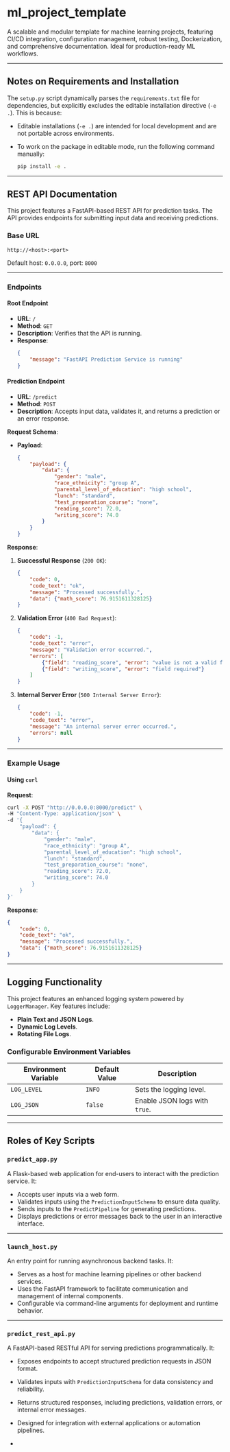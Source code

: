 # ml_project_template
A scalable and modular template for machine learning projects, featuring CI/CD integration, configuration management, robust testing, Dockerization, and comprehensive documentation. Ideal for production-ready ML workflows.

---

## Notes on Requirements and Installation

The `setup.py` script dynamically parses the `requirements.txt` file for dependencies, but explicitly excludes the editable installation directive (`-e .`). This is because:

- Editable installations (`-e .`) are intended for local development and are not portable across environments.
- To work on the package in editable mode, run the following command manually:

  ```bash
  pip install -e .
  ```

---

## REST API Documentation

This project features a FastAPI-based REST API for prediction tasks. The API provides endpoints for submitting input data and receiving predictions.

### Base URL

```plaintext
http://<host>:<port>
```

Default host: `0.0.0.0`, port: `8000`

---

### Endpoints

#### **Root Endpoint**
- **URL**: `/`
- **Method**: `GET`
- **Description**: Verifies that the API is running.
- **Response**:
  ```json
  {
      "message": "FastAPI Prediction Service is running"
  }
  ```

#### **Prediction Endpoint**
- **URL**: `/predict`
- **Method**: `POST`
- **Description**: Accepts input data, validates it, and returns a prediction or an error response.

**Request Schema**:
- **Payload**:
  ```json
  {
      "payload": {
          "data": {
              "gender": "male",
              "race_ethnicity": "group A",
              "parental_level_of_education": "high school",
              "lunch": "standard",
              "test_preparation_course": "none",
              "reading_score": 72.0,
              "writing_score": 74.0
          }
      }
  }
  ```

**Response**:

1. **Successful Response** (`200 OK`):
   ```json
   {
       "code": 0,
       "code_text": "ok",
       "message": "Processed successfully.",
       "data": {"math_score": 76.9151611328125}
   }
   ```

2. **Validation Error** (`400 Bad Request`):
   ```json
   {
       "code": -1,
       "code_text": "error",
       "message": "Validation error occurred.",
       "errors": [
           {"field": "reading_score", "error": "value is not a valid float"},
           {"field": "writing_score", "error": "field required"}
       ]
   }
   ```

3. **Internal Server Error** (`500 Internal Server Error`):
   ```json
   {
       "code": -1,
       "code_text": "error",
       "message": "An internal server error occurred.",
       "errors": null
   }
   ```

---

### Example Usage

#### Using `curl`
**Request**:
```bash
curl -X POST "http://0.0.0.0:8000/predict" \
-H "Content-Type: application/json" \
-d '{
    "payload": {
        "data": {
            "gender": "male",
            "race_ethnicity": "group A",
            "parental_level_of_education": "high school",
            "lunch": "standard",
            "test_preparation_course": "none",
            "reading_score": 72.0,
            "writing_score": 74.0
        }
    }
}'
```

**Response**:
```json
{
    "code": 0,
    "code_text": "ok",
    "message": "Processed successfully.",
    "data": {"math_score": 76.9151611328125}
}
```

---

## Logging Functionality

This project features an enhanced logging system powered by `LoggerManager`. Key features include:

- **Plain Text and JSON Logs**.
- **Dynamic Log Levels**.
- **Rotating File Logs**.

### Configurable Environment Variables

| Environment Variable | Default Value | Description |
|-----------------------|---------------|-------------|
| `LOG_LEVEL`          | `INFO`        | Sets the logging level. |
| `LOG_JSON`           | `false`       | Enable JSON logs with `true`. |

---

## Roles of Key Scripts

### `predict_app.py`
A Flask-based web application for end-users to interact with the prediction service. It:
- Accepts user inputs via a web form.
- Validates inputs using the `PredictionInputSchema` to ensure data quality.
- Sends inputs to the `PredictPipeline` for generating predictions.
- Displays predictions or error messages back to the user in an interactive interface.

---

### `launch_host.py`
An entry point for running asynchronous backend tasks. It:
- Serves as a host for machine learning pipelines or other backend services.
- Uses the FastAPI framework to facilitate communication and management of internal components.
- Configurable via command-line arguments for deployment and runtime behavior.

---

### `predict_rest_api.py`
A FastAPI-based RESTful API for serving predictions programmatically. It:
- Exposes endpoints to accept structured prediction requests in JSON format.
- Validates inputs with `PredictionInputSchema` for data consistency and reliability.
- Returns structured responses, including predictions, validation errors, or internal error messages.
- Designed for integration with external applications or automation pipelines.

-